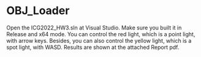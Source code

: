 # OBJ_Loader
Open the ICG2022_HW3.sln at Visual Studio. Make sure you built it in Release and x64 mode.
You can control the red light, which is a point light, with arrow keys. 
Besides, you can also control the yellow light, which is a spot light, with WASD.
Results are shown at the attached Report pdf.
